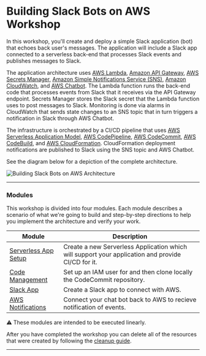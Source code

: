 # Building Slack Bots on AWS Workshop

In this workshop, you'll create and deploy a simple Slack application (bot) that echoes back user's messages. The application will include a Slack app connected to a serverless back-end that processes Slack events and publishes messages to Slack.

The application architecture uses [AWS Lambda][lambda], [Amazon API Gateway][api-gw], [AWS Secrets Manager][secrets-manager], [Amazon Simple Notifications Service (SNS)][sns], [Amazon CloudWatch][cloudwatch], and [AWS Chatbot][chatbot]. The Lambda function runs the back-end code that processes events from Slack that it receives via the API Gateway endpoint. Secrets Manager stores the Slack secret that the Lambda function uses to post messages to Slack. Monitoring is done via alarms in CloudWatch that sends state changes to an SNS topic that in turn triggers a notification in Slack through AWS Chatbot.

The infrastructure is orchestrated by a CI/CD pipeline that uses [AWS Serverless Application Model][aws-sam], [AWS CodePipeline][codepipeline], [AWS CodeCommit][codecommit], [AWS CodeBuild][codebuild], and [AWS CloudFormation][cloudformation]. CloudFormation deployment notifications are published to Slack using the SNS topic and AWS Chatbot.

See the diagram below for a depiction of the complete architecture.

![Building Slack Bots on AWS Architecture](./images/application-architecture.png)

---
### Modules

This workshop is divided into four modules. Each module describes a scenario of what we're going to build and step-by-step directions to help you implement the architecture and verify your work.

| Module | Description |
| ---------------- | -------------------------------------------------------- |
| [Serverless App Setup][serverless-app-setup] | Create a new Serverless Application which will support your application and provide CI/CD for it. |
| [Code Management][code-management] | Set up an IAM user for and then clone locally the CodeCommit repository. |
| [Slack App][setup-slack-app] | Create a Slack app to connect with AWS. |
| [AWS Notifications][notifications] | Connect your chat bot back to AWS to recieve notification of events. |

:warning: These modules are intended to be executed linearly.

After you have completed the workshop you can delete all of the resources that were created by following the [cleanup guide][cleanup].

---
[cognito]: https://aws.amazon.com/cognito/
[lambda]: https://aws.amazon.com/lambda/
[api-gw]: https://aws.amazon.com/api-gateway/
[s3]: https://aws.amazon.com/s3/
[dynamodb]: https://aws.amazon.com/dynamodb/
[secrets-manager]: https://aws.amazon.com/secrets-manager/
[sns]: https://aws.amazon.com/sns/
[cloudwatch]: https://aws.amazon.com/cloudwatch/
[chatbot]: https://aws.amazon.com/chatbot/
[aws-sam]: https://aws.amazon.com/serverless/sam/
[codepipeline]: https://aws.amazon.com/codepipeline/
[codecommit]: https://aws.amazon.com/codecommit/
[codebuild]: https://aws.amazon.com/codebuild/
[cloudformation]: https://aws.amazon.com/cloudformation/
[aws-console]: https://console.aws.amazon.com
[iam-console]: https://console.aws.amazon.com/iam/home
[lambda-console]: https://console.aws.amazon.com/lambda/home
[cfn-console]: https://console.aws.amazon.com/cloudformation/home
[s3-console]: https://console.aws.amazon.com/s3/home
[chatbot-console]: https://console.aws.amazon.com/chatbot/home
[api-slack]: https://api.slack.com

[setup]: 00_Setup/
[cleanup]: 01_Cleanup/
[serverless-app-setup]: 1_ServerlessAppSetup/
[code-management]: 2_CodeManagement/
[setup-slack-app]: 3_SlackApp/
[notifications]: 4_AWSNotifications/
